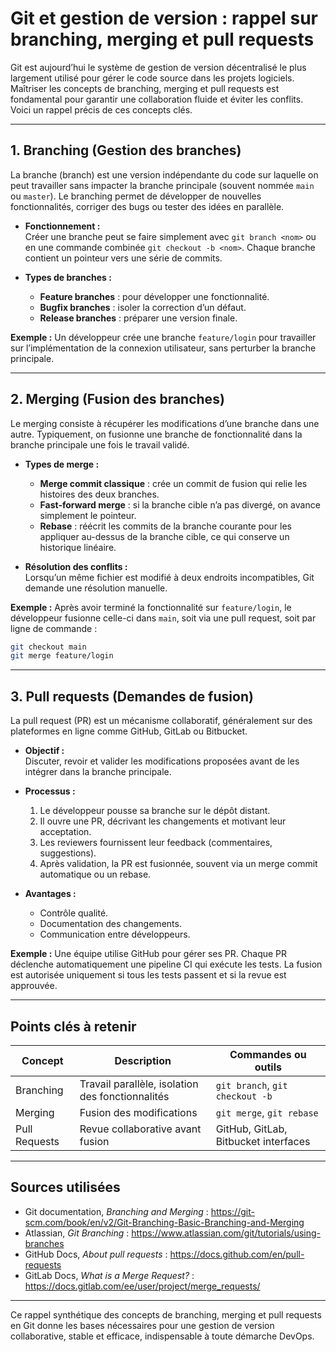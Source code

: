 # Git et gestion de version : rappel sur branching, merging et pull requests

Git est aujourd’hui le système de gestion de version décentralisé le plus largement utilisé pour gérer le code source dans les projets logiciels. Maîtriser les concepts de branching, merging et pull requests est fondamental pour garantir une collaboration fluide et éviter les conflits. Voici un rappel précis de ces concepts clés.

---

## 1. Branching (Gestion des branches)

La branche (branch) est une version indépendante du code sur laquelle on peut travailler sans impacter la branche principale (souvent nommée `main` ou `master`). Le branching permet de développer de nouvelles fonctionnalités, corriger des bugs ou tester des idées en parallèle.

- **Fonctionnement :**  
  Créer une branche peut se faire simplement avec `git branch <nom>` ou en une commande combinée `git checkout -b <nom>`. Chaque branche contient un pointeur vers une série de commits.

- **Types de branches :**  
  - **Feature branches** : pour développer une fonctionnalité.  
  - **Bugfix branches** : isoler la correction d’un défaut.  
  - **Release branches** : préparer une version finale.

**Exemple :** Un développeur crée une branche `feature/login` pour travailler sur l’implémentation de la connexion utilisateur, sans perturber la branche principale.

---

## 2. Merging (Fusion des branches)

Le merging consiste à récupérer les modifications d’une branche dans une autre. Typiquement, on fusionne une branche de fonctionnalité dans la branche principale une fois le travail validé.

- **Types de merge :**  
  - **Merge commit classique** : crée un commit de fusion qui relie les histoires des deux branches.  
  - **Fast-forward merge** : si la branche cible n’a pas divergé, on avance simplement le pointeur.  
  - **Rebase** : réécrit les commits de la branche courante pour les appliquer au-dessus de la branche cible, ce qui conserve un historique linéaire.

- **Résolution des conflits :**  
  Lorsqu’un même fichier est modifié à deux endroits incompatibles, Git demande une résolution manuelle.

**Exemple :** Après avoir terminé la fonctionnalité sur `feature/login`, le développeur fusionne celle-ci dans `main`, soit via une pull request, soit par ligne de commande :

```bash
git checkout main
git merge feature/login
```

---

## 3. Pull requests (Demandes de fusion)

La pull request (PR) est un mécanisme collaboratif, généralement sur des plateformes en ligne comme GitHub, GitLab ou Bitbucket.

- **Objectif :**  
  Discuter, revoir et valider les modifications proposées avant de les intégrer dans la branche principale.

- **Processus :**  
  1. Le développeur pousse sa branche sur le dépôt distant.  
  2. Il ouvre une PR, décrivant les changements et motivant leur acceptation.  
  3. Les reviewers fournissent leur feedback (commentaires, suggestions).  
  4. Après validation, la PR est fusionnée, souvent via un merge commit automatique ou un rebase.

- **Avantages :**  
  - Contrôle qualité.  
  - Documentation des changements.  
  - Communication entre développeurs.

**Exemple :** Une équipe utilise GitHub pour gérer ses PR. Chaque PR déclenche automatiquement une pipeline CI qui exécute les tests. La fusion est autorisée uniquement si tous les tests passent et si la revue est approuvée.

---

## Points clés à retenir

| Concept       | Description                                        | Commandes ou outils                      |
|---------------|--------------------------------------------------|-----------------------------------------|
| Branching     | Travail parallèle, isolation des fonctionnalités | `git branch`, `git checkout -b`         |
| Merging       | Fusion des modifications                          | `git merge`, `git rebase`                |
| Pull Requests | Revue collaborative avant fusion                  | GitHub, GitLab, Bitbucket interfaces     |

---

## Sources utilisées

- Git documentation, *Branching and Merging* : https://git-scm.com/book/en/v2/Git-Branching-Basic-Branching-and-Merging  
- Atlassian, *Git Branching* : https://www.atlassian.com/git/tutorials/using-branches  
- GitHub Docs, *About pull requests* : https://docs.github.com/en/pull-requests  
- GitLab Docs, *What is a Merge Request?* : https://docs.gitlab.com/ee/user/project/merge_requests/

---

Ce rappel synthétique des concepts de branching, merging et pull requests en Git donne les bases nécessaires pour une gestion de version collaborative, stable et efficace, indispensable à toute démarche DevOps.